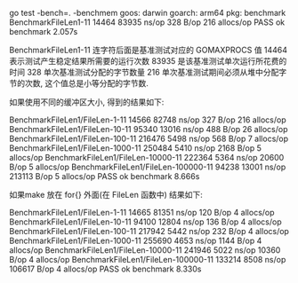 go test -bench=. -benchmem
goos: darwin
goarch: arm64
pkg: benchmark
BenchmarkFileLen1-11 14464 83935 ns/op 328 B/op 216 allocs/op
PASS
ok benchmark 2.057s

BenchmarkFileLen1-11 连字符后面是基准测试对应的 GOMAXPROCS 值
14464 表示测试产生稳定结果所需要的运行次数
83935 是该基准测试单次运行所花费的时间
328 单次基准测试分配的字节数量
216 单次基准测试期间必须从堆中分配字节的次数, 这个值总是小等分配的字节数.

如果使用不同的缓冲区大小, 得到的结果如下:

BenchmarkFileLen1/FileLen-1-11 14566 82748 ns/op 327 B/op 216 allocs/op
BenchmarkFileLen1/FileLen-10-11 95340 13016 ns/op 488 B/op 26 allocs/op
BenchmarkFileLen1/FileLen-100-11 216476 5498 ns/op 568 B/op 7 allocs/op
BenchmarkFileLen1/FileLen-1000-11 250484 5410 ns/op 2168 B/op 5 allocs/op
BenchmarkFileLen1/FileLen-10000-11 222364 5364 ns/op 20600 B/op 5 allocs/op
BenchmarkFileLen1/FileLen-100000-11 94238 13001 ns/op 213113 B/op 5 allocs/op
PASS
ok benchmark 8.666s

如果make 放在 for{} 外面(在 FileLen 函数中) 结果如下:

BenchmarkFileLen1/FileLen-1-11 14665 81351 ns/op 120 B/op 4 allocs/op
BenchmarkFileLen1/FileLen-10-11 94100 12804 ns/op 136 B/op 4 allocs/op
BenchmarkFileLen1/FileLen-100-11 217942 5442 ns/op 232 B/op 4 allocs/op
BenchmarkFileLen1/FileLen-1000-11 255690 4653 ns/op 1144 B/op 4 allocs/op
BenchmarkFileLen1/FileLen-10000-11 241946 5022 ns/op 10360 B/op 4 allocs/op
BenchmarkFileLen1/FileLen-100000-11 133214 8508 ns/op 106617 B/op 4 allocs/op
PASS
ok benchmark 8.330s
